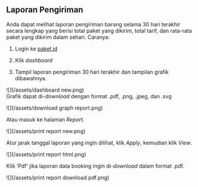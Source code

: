 ## Laporan Pengiriman

Anda dapat melihat laporan pengiriman barang selama 30 hari terakhir secara lengkap yang berisi total paket yang dikirim, total tarif, dan rata-rata paket yang dikirim dalam sehari. Caranya:

1. Login ke [paket.id](http://paket.id/)
2. Klik _dashboard_

3. Tampil laporan pengiriman 30 hari terakhir dan tampilan grafik dibawahnya.

![](/assets/dashboard new.png)  
Grafik dapat di-_download_ dengan format .pdf, .png, .jpeg, dan .svg

![](/assets/download graph report.png)

Atau masuk ke halaman _Report_.

![](/assets/print report new.png)

Atur jarak tanggal laporan yang ingin dilihat, klik _Apply_, kemudian klik _View_.

![](/assets/print report html.png)

Klik ‘Pdf’ jika laporan data booking ingin di-_download_ dalam format .pdf.

![](/assets/print report download pdf.png)

